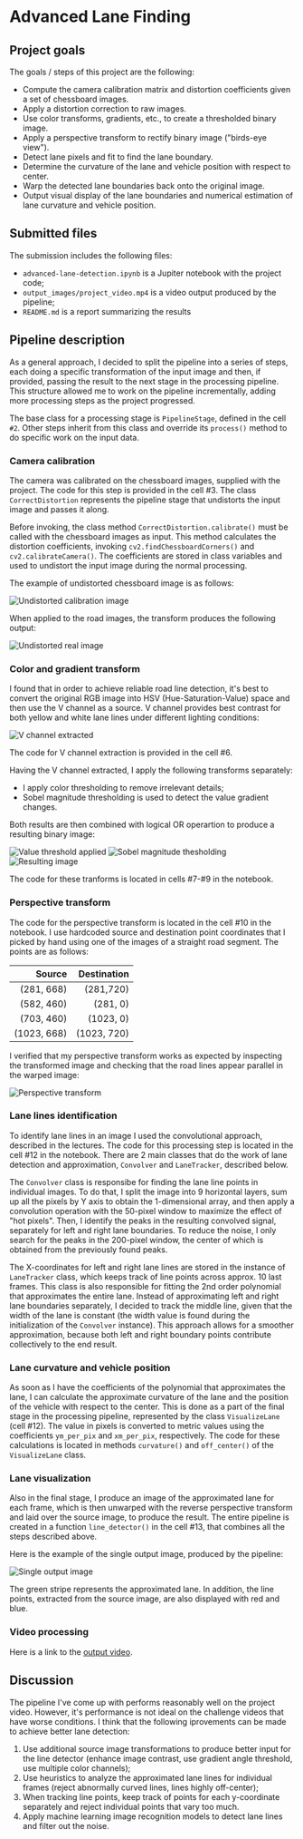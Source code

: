 # Advanced Lane Finding

## Project goals

The goals / steps of this project are the following:

* Compute the camera calibration matrix and distortion coefficients given a set of chessboard images.
* Apply a distortion correction to raw images.
* Use color transforms, gradients, etc., to create a thresholded binary image.
* Apply a perspective transform to rectify binary image ("birds-eye view").
* Detect lane pixels and fit to find the lane boundary.
* Determine the curvature of the lane and vehicle position with respect to center.
* Warp the detected lane boundaries back onto the original image.
* Output visual display of the lane boundaries and numerical estimation of lane curvature and vehicle position.

[//]: # (Image References)

[image1]: ./output_images/calibration_test.png "Undistorted chessboard image"
[image2]: ./output_images/undistorted.png "Undistorted road image"
[image3]: ./output_images/v_channel.png "V channel extracted"
[image4]: ./output_images/color_threshold.png "Color threshold"
[image5]: ./output_images/sobel_threshold.png "Sobel threshold"
[image6]: ./output_images/combined_threshold.png "Combined image"
[image7]: ./output_images/perspective_transform.png "Perspective transform"
[image8]: ./output_images/test3.jpg "Output image"
[video1]: ./project_video.mp4 "Video"

## Submitted files

The submission includes the following files:

* `advanced-lane-detection.ipynb` is a Jupiter notebook with the project code;
* `output_images/project_video.mp4` is a video output produced by the pipeline;
* `README.md` is a report summarizing the results

## Pipeline description

As a general approach, I decided to split the pipeline into a series of steps,
each doing a specific transformation of the input image and then, if provided,
passing the result to the next stage in the processing pipeline. This structure
allowed me to work on the pipeline incrementally, adding more processing steps
as the project progressed. 

The base class for a processing stage is `PipelineStage`, defined in the cell
`#2`.  Other steps inherit from this class and override its `process()` method
to do specific work on the input data.

### Camera calibration

The camera was calibrated on the chessboard images, supplied with the
project. The code for this step is provided in the cell #3. The class
`CorrectDistortion` represents the pipeline stage that undistorts the input
image and passes it along.

Before invoking, the class method `CorrectDistortion.calibrate()` must be called
with the chessboard images as input. This method calculates the distortion
coefficients, invoking `cv2.findChessboardCorners()` and
`cv2.calibrateCamera()`. The coefficients are stored in class variables and used
to undistort the input image during the normal processing.

The example of undistorted chessboard image is as follows:

![Undistorted calibration image][image1]

When applied to the road images, the transform produces the following output:

![Undistorted real image][image2]

### Color and gradient transform

I found that in order to achieve reliable road line detection, it's best to
convert the original RGB image into HSV (Hue-Saturation-Value) space and then
use the V channel as a source. V channel provides best contrast for both yellow
and white lane lines under different lighting conditions:

![V channel extracted][image3]

The code for V channel extraction is provided in the cell #6. 

Having the V channel extracted, I apply the following transforms separately:

* I apply color thresholding to remove irrelevant details;
* Sobel magnitude thresholding is used to detect the value gradient changes.

Both results are then combined with logical OR operartion to produce a resulting
binary image:

![Value threshold applied][image4]
![Sobel magnitude thesholding][image5]
![Resulting image][image6]

The code for these tranforms is located in cells #7-#9 in the notebook.

### Perspective transform

The code for the perspective transform is located in the cell #10 in the
notebook. I use hardcoded source and destination point coordinates that I picked
by hand using one of the images of a straight road segment. The points are as
follows:

|      Source | Destination |
|------------:|------------:|
| (281, 668)  | (281,720)   |
| (582, 460)  | (281, 0)    |
| (703, 460)  | (1023, 0)   |
| (1023, 668) | (1023, 720) |

I verified that my perspective transform works as expected by inspecting the
transformed image and checking that the road lines appear parallel in the warped
image:

![Perspective transform][image7]

### Lane lines identification

To identify lane lines in an image I used the convolutional approach, described
in the lectures. The code for this processing step is located in the cell #12 in
the notebook. There are 2 main classes that do the work of lane detection and
approximation, `Convolver` and `LaneTracker`, described below.

The `Convolver` class is responsibe for finding the lane line points in
individual images. To do that, I split the image into 9 horizontal layers, sum
up all the pixels by Y axis to obtain the 1-dimensional array, and then apply a
convolution operation with the 50-pixel window to maximize the effect of "hot
pixels". Then, I identify the peaks in the resulting convolved signal,
separately for left and right lane boundaries. To reduce the noise, I only
search for the peaks in the 200-pixel window, the center of which is obtained
from the previously found peaks.

The X-coordinates for left and right lane lines are stored in the instance of
`LaneTracker` class, which keeps track of line points across approx. 10 last
frames. This class is also responsible for fitting the 2nd order polynomial that
approximates the entire lane. Instead of approximating left and right lane
boundaries separately, I decided to track the middle line, given that the width
of the lane is constant (the width value is found during the initialization of
the `Convolver` instance). This approach allows for a smoother approximation,
because both left and right boundary points contribute collectively to the end
result.

### Lane curvature and vehicle position

As soon as I have the coefficients of the polynomial that approximates the lane,
I can calculate the approximate curvature of the lane and the position of the
vehicle with respect to the center. This is done as a part of the final stage in
the processing pipeline, represented by the class `VisualizeLane` (cell
#12). The value in pixels is converted to metric values using the coefficients
`ym_per_pix` and `xm_per_pix`, respectively. The code for these calculations is
located in methods `curvature()` and `off_center()` of the `VisualizeLane`
class.

### Lane visualization

Also in the final stage, I produce an image of the approximated lane for each
frame, which is then unwarped with the reverse perspective transform and laid
over the source image, to produce the result. The entire pipeline is created in
a function `line_detector()` in the cell #13, that combines all the steps
described above. 

Here is the example of the single output image, produced by the pipeline: 

![Single output image][image8]

The green stripe represents the approximated lane. In addition, the line
points, extracted from the source image, are also displayed with red and blue. 

### Video processing

Here is a link to the [output video](./output_images/project_video.mp4).

## Discussion

The pipeline I've come up with performs reasonably well on the project
video. However, it's performance is not ideal on the challenge videos that have
worse conditions. I think that the following iprovements can be made to achieve
better lane detection:

1. Use additional source image transformations to produce better input for the
line detector (enhance image contrast, use gradient angle threshold, use
multiple color channels);
2. Use heuristics to analyze the approximated lane lines for individual frames
(reject abnormally curved lines, lines highly off-center);
3. When tracking line points, keep track of points for each y-coordinate
separately and reject individual points that vary too much. 
4. Apply machine learning image recognition models to detect lane lines and
filter out the noise.



